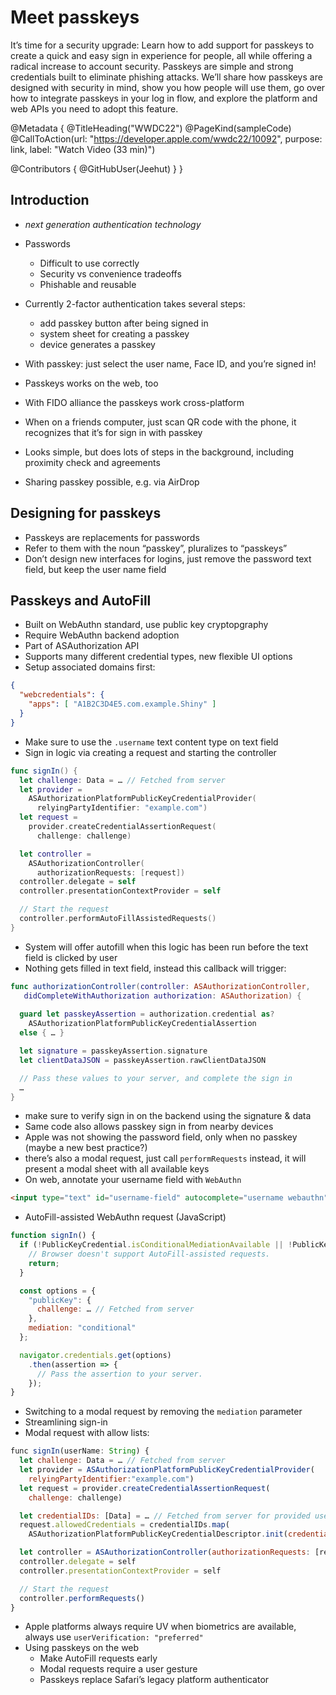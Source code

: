 # Meet passkeys

It’s time for a security upgrade: Learn how to add support for passkeys to create a quick and easy sign in experience for people, all while offering a radical increase to account security. Passkeys are simple and strong credentials built to eliminate phishing attacks. We’ll share how passkeys are designed with security in mind, show you how people will use them, go over how to integrate passkeys in your log in flow, and explore the platform and web APIs you need to adopt this feature.

@Metadata {
   @TitleHeading("WWDC22")
   @PageKind(sampleCode)
   @CallToAction(url: "https://developer.apple.com/wwdc22/10092", purpose: link, label: "Watch Video (33 min)")

   @Contributors {
      @GitHubUser(Jeehut)
   }
}



## Introduction

- _next generation authentication technology_
- Passwords
  - Difficult to use correctly
  - Security vs convenience tradeoffs
  - Phishable and reusable

- Currently 2-factor authentication takes several steps:
  - add passkey button after being signed in
  - system sheet for creating a passkey
  - device generates a passkey

- With passkey: just select the user name, Face ID, and you’re signed in!
- Passkeys works on the web, too
- With FIDO alliance the passkeys work cross-platform
- When on a friends computer, just scan QR code with the phone, it recognizes that it’s for sign in with passkey
- Looks simple, but does lots of steps in the background, including proximity check and agreements
- Sharing passkey possible, e.g. via AirDrop

## Designing for passkeys

- Passkeys are replacements for passwords
- Refer to them with the noun “passkey”, pluralizes to “passkeys”
- Don’t design new interfaces for logins, just remove the password text field, but keep the user name field

## Passkeys and AutoFill

- Built on WebAuthn standard, use public key cryptopgraphy
- Require WebAuthn backend adoption
- Part of ASAuthorization API
- Supports many different credential types, new flexible UI options
- Setup associated domains first:

```json
{
  "webcredentials": {
    "apps": [ "A1B2C3D4E5.com.example.Shiny" ]
  }
}
```

- Make sure to use the `.username` text content type on text field
- Sign in logic via creating a request and starting the controller

```swift
func signIn() {
  let challenge: Data = … // Fetched from server
  let provider =
    ASAuthorizationPlatformPublicKeyCredentialProvider(
      relyingPartyIdentifier: "example.com")
  let request =
    provider.createCredentialAssertionRequest(
      challenge: challenge)

  let controller =
    ASAuthorizationController(
      authorizationRequests: [request])
  controller.delegate = self
  controller.presentationContextProvider = self

  // Start the request
  controller.performAutoFillAssistedRequests()
}
```

- System will offer autofill when this logic has been run before the text field is clicked by user
- Nothing gets filled in text field, instead this callback will trigger:

```swift
func authorizationController(controller: ASAuthorizationController,
   didCompleteWithAuthorization authorization: ASAuthorization) {
  
  guard let passkeyAssertion = authorization.credential as?
    ASAuthorizationPlatformPublicKeyCredentialAssertion
  else { … }

  let signature = passkeyAssertion.signature
  let clientDataJSON = passkeyAssertion.rawClientDataJSON

  // Pass these values to your server, and complete the sign in
  …
}
```

- make sure to verify sign in on the backend using the signature & data
- Same code also allows passkey sign in from nearby devices
- Apple was not showing the password field, only when no passkey (maybe a new best practice?)
- there’s also a modal request, just call `performRequests` instead, it will present a modal sheet with all available keys
- On web, annotate your username field with `WebAuthn`

```html
<input type="text" id="username-field" autocomplete="username webauthn" > 
```

- AutoFill-assisted WebAuthn request (JavaScript)

```js
function signIn() {
  if (!PublicKeyCredential.isConditionalMediationAvailable || !PublicKeyCredential.isConditionalMediationAvailable()) {
    // Browser doesn't support AutoFill-assisted requests.
    return;
  }

  const options = {
    "publicKey": {
      challenge: … // Fetched from server
    },
    mediation: "conditional"
  };

  navigator.credentials.get(options)
    .then(assertion => { 
      // Pass the assertion to your server.
    });
}
```

- Switching to a modal request by removing the `mediation` parameter
- Streamlining sign-in
- Modal request with allow lists:

```js
func signIn(userName: String) {
  let challenge: Data = … // Fetched from server
  let provider = ASAuthorizationPlatformPublicKeyCredentialProvider(
    relyingPartyIdentifier:"example.com")
  let request = provider.createCredentialAssertionRequest(
    challenge: challenge)

  let credentialIDs: [Data] = … // Fetched from server for provided userName
  request.allowedCredentials = credentialIDs.map(
    ASAuthorizationPlatformPublicKeyCredentialDescriptor.init(credentialID:))

  let controller = ASAuthorizationController(authorizationRequests: [request])
  controller.delegate = self
  controller.presentationContextProvider = self

  // Start the request
  controller.performRequests()
}
```

- Apple platforms always require UV when biometrics are available, always use `userVerification: "preferred"`
- Using passkeys on the web
    - Make AutoFill requests early
    - Modal requests require a user gesture
    - Passkeys replace Safari’s legacy platform authenticator
